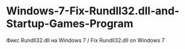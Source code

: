 # Windows-7-Fix-Rundll32.dll-and-Startup-Games-Program
Фикс Rundll32.dll на Windows 7 / Fix Rundll32.dll on Windows 7
